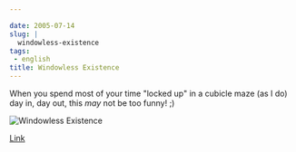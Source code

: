```yaml
---

date: 2005-07-14
slug: |
  windowless-existence
tags:
 - english
title: Windowless Existence
---
```


When you spend most of your time "locked up" in a cubicle maze (as I do)
day in, day out, this *may* not be too funny! ;)

![Windowless
Existence](http://www.phdcomics.com/comics/archive/phd071405s.gif)

[Link](http://www.phdcomics.com/comics/archive.php?comicid=604)
